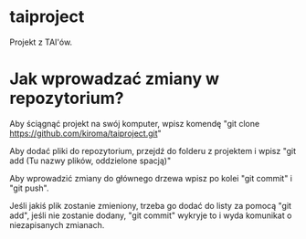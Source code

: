 # taiproject
Projekt z TAI'ów.

# Jak wprowadzać zmiany w repozytorium?

Aby ściągnąć projekt na swój komputer, wpisz komendę "git clone https://github.com/kiroma/taiproject.git"

Aby dodać pliki do repozytorium, przejdź do folderu z projektem i wpisz "git add (Tu nazwy plików, oddzielone spacją)"

Aby wprowadzić zmiany do głównego drzewa wpisz po kolei "git commit" i "git push".

Jeśli jakiś plik zostanie zmieniony, trzeba go dodać do listy za pomocą "git add", jeśli nie zostanie dodany, "git commit" wykryje to i wyda komunikat o niezapisanych zmianach.

